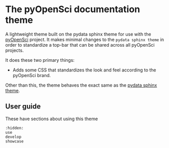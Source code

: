 # The pyOpenSci documentation theme

A lightweight theme built on the pydata sphinx theme for use with the [pyOpenSci](https://pyopensci.org) project.
It makes minimal changes to the `pydata sphinx theme` in order to standardize a top-bar that can be shared across all pyOpenSci projects.

It does these two primary things:

- Adds some CSS that standardizes the look and feel according to the pyOpenSci brand.

Other than this, the theme behaves the exact same as the [pydata sphinx theme](https://pydata-sphinx-theme.readthedocs.io).

## User guide

These have sections about using this theme

```{toctree}
:hidden:
use
develop
showcase
```
